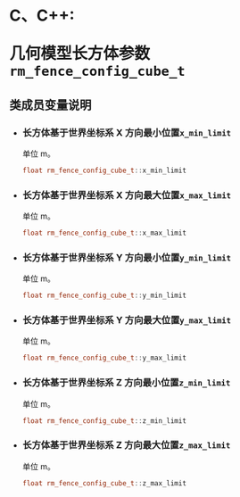 # <p class="hidden">C、C++: </p>几何模型长方体参数`rm_fence_config_cube_t`

## 类成员变量说明

- ### 长方体基于世界坐标系 X 方向最小位置`x_min_limit`

    单位 m。

    ```C++
    float rm_fence_config_cube_t::x_min_limit
    ```

- ### 长方体基于世界坐标系 X 方向最大位置`x_max_limit`

    单位 m。

    ```C++
    float rm_fence_config_cube_t::x_max_limit
    ```

- ### 长方体基于世界坐标系 Y 方向最小位置`y_min_limit`

    单位 m。

    ```C++
    float rm_fence_config_cube_t::y_min_limit
    ```

- ### 长方体基于世界坐标系 Y 方向最大位置`y_max_limit`

    单位 m。

    ```C++
    float rm_fence_config_cube_t::y_max_limit
    ```

- ### 长方体基于世界坐标系 Z 方向最小位置`z_min_limit`

    单位 m。

    ```C++
    float rm_fence_config_cube_t::z_min_limit
    ```

- ### 长方体基于世界坐标系 Z 方向最大位置`z_max_limit`

    单位 m。

    ```C++
    float rm_fence_config_cube_t::z_max_limit
    ```
